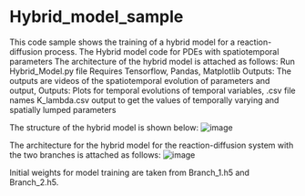 # Hybrid_model_sample
This code sample shows the training of a hybrid model for a reaction-diffusion process.
The Hybrid model code for PDEs with spatiotemporal parameters The architecture of the hybrid model is attached as follows: Run Hybrid_Model.py file Requires Tensorflow, Pandas, Matplotlib Outputs: The outputs are videos of the spatiotemporal evolution of parameters and output, Outputs: Plots for temporal evolutions of temporal variables, .csv file names K_lambda.csv output to get the values of temporally varying and spatially lumped parameters

The structure of the hybrid model is shown below:
![image](https://github.com/user-attachments/assets/f328ec25-cda6-4519-a797-177ad39e870a)

The architecture for the hybrid model for the reaction-diffusion system with the two branches is attached as follows:
![image](https://github.com/user-attachments/assets/8d198603-bf9a-45ec-b4fc-a7c9da1931d1)

Initial weights for model training are taken from Branch_1.h5 and Branch_2.h5.
